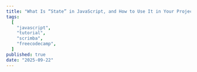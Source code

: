 ```yaml
---
title: "What Is “State” in JavaScript, and How to Use It in Your Projects"
tags:
  [
    "javascript",
    "tutorial",
    "scrimba",
    "freecodecamp",
  ]
published: true
date: "2025-09-22"
---
```

